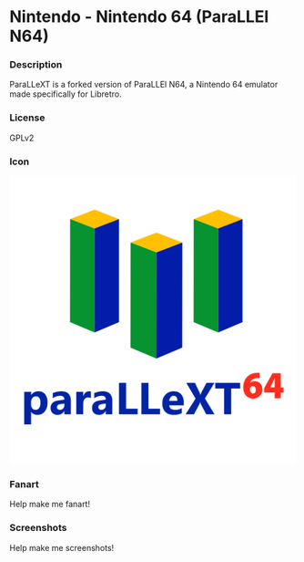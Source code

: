 # Nintendo - Nintendo 64 (ParaLLEl N64)

### Description

ParaLLeXT is a forked version of ParaLLEl N64, a Nintendo 64 emulator made specifically for Libretro.

### License

GPLv2

### Icon

![Nintendo - Nintendo 64 (ParaLLEl N64) icon](game.libretro.parallext/resources/icon.png)

### Fanart

Help make me fanart!

### Screenshots

Help make me screenshots!
